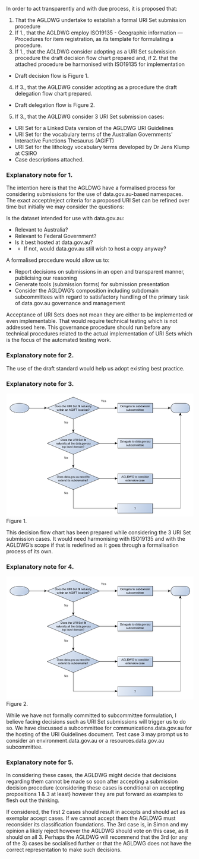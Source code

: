 In order to act transparently and with due process, it is proposed that:

1. That the AGLDWG undertake to establish a formal URI Set submission procedure
2. If 1., that the AGLDWG employ ISO19135 - Geographic information — Procedures for item registration, as its template for formulating a procedure.
3. If 1., that the AGLDWG consider adopting as a URI Set submission procedure the draft decision flow chart prepared and, if 2. that the attached procedure be harmonised with ISO19135 for implementation
 * Draft decision flow is Figure 1.
4. If 3., that the AGLDWG consider adopting as a procedure the draft delegation flow chart prepared.
 * Draft delegation flow is Figure 2.
5. If 3., that the AGLDWG consider 3 URI Set submission cases: 
 * URI Set for a Linked Data version of the AGLDWG URI Guidelines
 * URI Set for the vocabulary terms of the Australian Governments' Interactive Functions Thesaurus (AGIFT)
 * URI Set for the lithology vocabulary terms developed by Dr Jens Klump at CSIRO
 * Case descriptions attached.

### Explanatory note for 1.
The intention here is that the AGLDWG have a formalised process for considering submissions for the use of data.gov.au-based namespaces. The exact accept/reject criteria for a proposed URI Set can be refined over time but initially we may consider the questions:

Is the dataset intended for use with data.gov.au:
* Relevant to Australia?
* Relevant to Federal Government?
* Is it best hosted at data.gov.au?
* * If not, would data.gov.au still wish to host a copy anyway?

A formalised procedure would allow us to:
* Report decisions on submissions in an open and transparent manner, publicising our reasoning
* Generate tools (submission forms) for submission presentation
* Consider the AGLDWG’s composition including subdomain subcommittees with regard to satisfactory handling of the primary task of data.gov.au governance and management

Acceptance of URI Sets does not mean they are either to be implemented or even implementable. That would require technical testing which is not addressed here. This governance procedure should run before any technical procedures related to the actual implementation of URI Sets which is the focus of the automated testing work.

### Explanatory note for 2.
The use of the draft standard would help us adopt existing best practice.

### Explanatory note for 3.
![URI Set Submission delegation flowchart](https://github.com/AGLDWG/TR/blob/master/URI%20Set%20Submission%20delegation%20flowchart.png)
Figure 1.

This decision flow chart has been prepared while considering the 3 URI Set submission cases. It would need harmonising with ISO19135 and with the AGLDWG’s scope if that is redefined as it goes through a formalisation process of its own.

### Explanatory note for 4.
![URI Set Submission delegation flowchart](https://github.com/AGLDWG/TR/blob/master/URI%20Set%20Submission%20delegation%20flowchart.png)
Figure 2.

While we have not formally committed to subcommittee formulation, I believe facing decisions such as URI Set submissions will trigger us to do so. We have discussed a subcommittee for communications.data.gov.au for the hosting of the URI Guidelines document. Test case 3 may prompt us to consider an environment.data.gov.au or a resources.data.gov.au subcommittee.

### Explanatory note for 5.
In considering these cases, the AGLDWG might decide that decisions regarding them cannot be made so soon after accepting a submission decision procedure (considering these cases is conditional on accepting propositions 1 & 3 at least) however they are put forward as examples to flesh out the thinking.

If considered, the first 2 cases should result in accepts and should act as exemplar accept cases. If we cannot accept them the AGLDWG must reconsider its classification foundations. The 3rd case is, in Simon and my opinion a likely reject however the AGLDWG should vote on this case, as it should on all 3. Perhaps the AGLDWG will recommend that the 3rd (or any of the 3) cases be socialised further or that the AGLDWG does not have the correct representation to make such decisions.